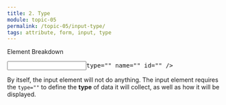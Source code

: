 ```yaml
---
title: 2. Type
module: topic-05
permalink: /topic-05/input-type/
tags: attribute, form, input, type
---
```


<div class="divider-heading"></div>


<div id="code-heading">Element Breakdown <i class="fas fa-battery-quarter"></i></div>
<pre id="breakdown-block">
<input <span class="pulsate">type=""</span> name="" id="" <span class="pulsate">/></span>
</pre>


By itself, the input element will not do anything. The input element requires the `type=""` to define the **type** of data it will collect, as well as how it will be displayed.
